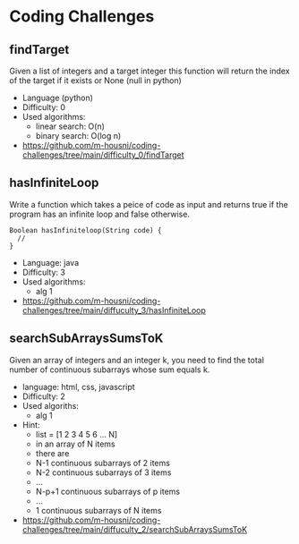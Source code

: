 # Coding Challenges

## findTarget
Given a list of integers and a target integer this function will return the index of the target if it exists or None (null in python)
* Language (python)
* Difficulty: 0
* Used algorithms: 
  * linear search: O(n)
  * binary search: O(log n)
* https://github.com/m-housni/coding-challenges/tree/main/difficulty_0/findTarget

## hasInfiniteLoop
Write a function which takes a peice of code as input and returns true if the program has an infinite loop and false otherwise.
```
Boolean hasInfiniteloop(String code) {
  //
}
```
* Language: java
* Difficulty: 3
* Used algorithms:
  * alg 1
* https://github.com/m-housni/coding-challenges/tree/main/diffuculty_3/hasInfiniteLoop

## searchSubArraysSumsToK
Given an array of integers and an integer k, you need to find the total number of continuous subarrays whose sum equals k.
* language: html, css, javascript
* Difficulty: 2
* Used algoriths:
  * alg 1
* Hint:
  * list = [1 2 3 4 5 6 ... N]
  * in an array of N items
  * there are
  * N-1 continuous subarrays of 2 items
  * N-2 continuous subarrays of 3 items
  * ...
  * N-p+1 continuous subarrays of p items
  * ...
  * 1 continuous subarrays of N items
* https://github.com/m-housni/coding-challenges/tree/main/diffuculty_2/searchSubArraysSumsToK
